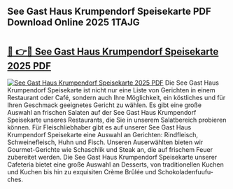 ## See Gast Haus Krumpendorf Speisekarte PDF Download Online 2025 1TAJG

# <h2><a href="http://gc8gbc.nevu.top/?p=See+Gast+Haus+Krumpendorf+Speisekarte">🔗 👉🔴 See Gast Haus Krumpendorf Speisekarte 2025 PDF</a></h2>

[![See Gast Haus Krumpendorf Speisekarte 2025 PDF](https://i.imgur.com/dBaPXMq.png)](http://gc8gbc.nevu.top/?p=See+Gast+Haus+Krumpendorf+Speisekarte)
Die See Gast Haus Krumpendorf Speisekarte ist nicht nur eine Liste von Gerichten in einem Restaurant oder Café, sondern auch Ihre Möglichkeit, ein köstliches und für Ihren Geschmack geeignetes Gericht zu wählen. Es gibt eine große Auswahl an frischen Salaten auf der See Gast Haus Krumpendorf Speisekarte unseres Restaurants, die Sie in unserem Salatbereich probieren können. Für Fleischliebhaber gibt es auf unserer See Gast Haus Krumpendorf Speisekarte eine Auswahl an Gerichten: Rindfleisch, Schweinefleisch, Huhn und Fisch. Unseren Auserwählten bieten wir Gourmet-Gerichte wie Schaschlik und Steak an, die auf frischem Feuer zubereitet werden. Die See Gast Haus Krumpendorf Speisekarte unserer Cafeteria bietet eine große Auswahl an Desserts, von traditionellen Kuchen und Kuchen bis hin zu exquisiten Crème Brûlée und Schokoladenfuufu-ches.
